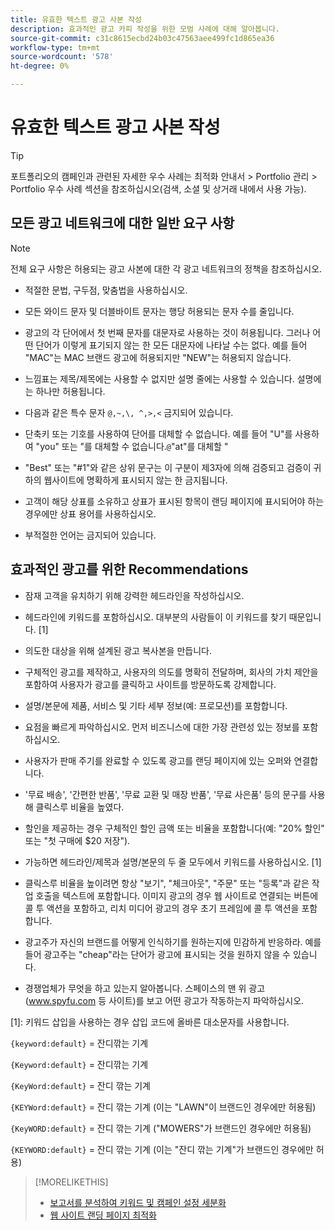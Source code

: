 ```yaml
---
title: 유효한 텍스트 광고 사본 작성
description: 효과적인 광고 카피 작성을 위한 모범 사례에 대해 알아봅니다.
source-git-commit: c31c8615ecbd24b03c47563aee499fc1d865ea36
workflow-type: tm+mt
source-wordcount: '578'
ht-degree: 0%

---
```


# 유효한 텍스트 광고 사본 작성

>[!TIP]
>
>포트폴리오의 캠페인과 관련된 자세한 우수 사례는 최적화 안내서 > Portfolio 관리 > Portfolio 우수 사례 섹션을 참조하십시오(검색, 소셜 및 상거래 내에서 사용 가능).<!-- verify convention for referencing Optimization Guide here -->

## 모든 광고 네트워크에 대한 일반 요구 사항

>[!NOTE]
>
>전체 요구 사항은 허용되는 광고 사본에 대한 각 광고 네트워크의 정책을 참조하십시오.

* 적절한 문법, 구두점, 맞춤법을 사용하십시오.

* 모든 와이드 문자 및 더블바이트 문자는 행당 허용되는 문자 수를 줄입니다.

* 광고의 각 단어에서 첫 번째 문자를 대문자로 사용하는 것이 허용됩니다. 그러나 어떤 단어가 이렇게 표기되지 않는 한 모든 대문자에 나타날 수는 없다. 예를 들어 &quot;MAC&quot;는 MAC 브랜드 광고에 허용되지만 &quot;NEW&quot;는 허용되지 않습니다.

* 느낌표는 제목/제목에는 사용할 수 없지만 설명 줄에는 사용할 수 있습니다. 설명에는 하나만 허용됩니다.

* 다음과 같은 특수 문자 `@,~,\, ^,>,<` 금지되어 있습니다.

* 단축키 또는 기호를 사용하여 단어를 대체할 수 없습니다. 예를 들어 &quot;U&quot;를 사용하여 &quot;you&quot; 또는 &quot;를 대체할 수 없습니다.`@`&quot;at&quot;를 대체할 &quot;

* &quot;Best&quot; 또는 &quot;#1&quot;와 같은 상위 문구는 이 구분이 제3자에 의해 검증되고 검증이 귀하의 웹사이트에 명확하게 표시되지 않는 한 금지됩니다.

* 고객이 해당 상표를 소유하고 상표가 표시된 항목이 랜딩 페이지에 표시되어야 하는 경우에만 상표 용어를 사용하십시오.

* 부적절한 언어는 금지되어 있습니다.

## 효과적인 광고를 위한 Recommendations

* 잠재 고객을 유치하기 위해 강력한 헤드라인을 작성하십시오.

* 헤드라인에 키워드를 포함하십시오. 대부분의 사람들이 이 키워드를 찾기 때문입니다. [1]

* 의도한 대상을 위해 설계된 광고 복사본을 만듭니다.

* 구체적인 광고를 제작하고, 사용자의 의도를 명확히 전달하며, 회사의 가치 제안을 포함하여 사용자가 광고를 클릭하고 사이트를 방문하도록 강제합니다.

* 설명/본문에 제품, 서비스 및 기타 세부 정보(예: 프로모션)를 포함합니다.

* 요점을 빠르게 파악하십시오. 먼저 비즈니스에 대한 가장 관련성 있는 정보를 포함하십시오.

* 사용자가 판매 주기를 완료할 수 있도록 광고를 랜딩 페이지에 있는 오퍼와 연결합니다.

* &#39;무료 배송&#39;, &#39;간편한 반품&#39;, &#39;무료 교환 및 매장 반품&#39;, &#39;무료 사은품&#39; 등의 문구를 사용해 클릭스루 비율을 높였다.

* 할인을 제공하는 경우 구체적인 할인 금액 또는 비율을 포함합니다(예: &quot;20% 할인&quot; 또는 &quot;첫 구매에 $20 저장&quot;).

* 가능하면 헤드라인/제목과 설명/본문의 두 줄 모두에서 키워드를 사용하십시오. [1]

* 클릭스루 비율을 높이려면 항상 &quot;보기&quot;, &quot;체크아웃&quot;, &quot;주문&quot; 또는 &quot;등록&quot;과 같은 작업 호출을 텍스트에 포함합니다. 이미지 광고의 경우 웹 사이트로 연결되는 버튼에 콜 투 액션을 포함하고, 리치 미디어 광고의 경우 초기 프레임에 콜 투 액션을 포함합니다.

* 광고주가 자신의 브랜드를 어떻게 인식하기를 원하는지에 민감하게 반응하라. 예를 들어 광고주는 &quot;cheap&quot;라는 단어가 광고에 표시되는 것을 원하지 않을 수 있습니다.

* 경쟁업체가 무엇을 하고 있는지 알아봅니다. 스페이스의 맨 위 광고(www.spyfu.com 등 사이트)를 보고 어떤 광고가 작동하는지 파악하십시오.

[1]: 키워드 삽입을 사용하는 경우 삽입 코드에 올바른 대소문자를 사용합니다.

`{keyword:default}` = 잔디깎는 기계

`{Keyword:default}` = 잔디깎는 기계

`{KeyWord:default}` = 잔디 깎는 기계

`{KEYWord:default}` = 잔디 깎는 기계 (이는 &quot;LAWN&quot;이 브랜드인 경우에만 허용됨)

`{KeyWORD:default}` = 잔디 깎는 기계 (&quot;MOWERS&quot;가 브랜드인 경우에만 허용됨)

`{KEYWORD:default}` = 잔디 깎는 기계 (이는 &quot;잔디 깎는 기계&quot;가 브랜드인 경우에만 허용)

>[!MORELIKETHIS]
>
>* [보고서를 분석하여 키워드 및 캠페인 설정 세분화](best-practices-analyze.md)
>* [웹 사이트 랜딩 페이지 최적화](best-practices-optimize.md)
